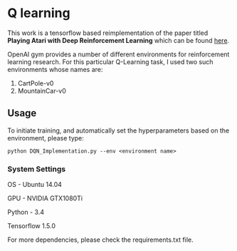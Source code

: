 # Q learning

This work is a tensorflow based reimplementation of the paper titled **Playing Atari with Deep Reinforcement Learning** which can be found [here](https://arxiv.org/abs/1312.5602).  

OpenAI gym provides a number of different environments for reinforcement learning research. For this particular Q-Learning task, I used two such environments whose names are:
1. CartPole-v0
2. MountainCar-v0

## Usage
To initiate training, and automatically set the hyperparameters based on the environment, please type:
```
python DQN_Implementation.py --env <environment name>
```

### System Settings
OS - Ubuntu 14.04

GPU - NVIDIA GTX1080Ti

Python - 3.4

Tensorflow 1.5.0

For more dependencies, please check the requirements.txt file. 
